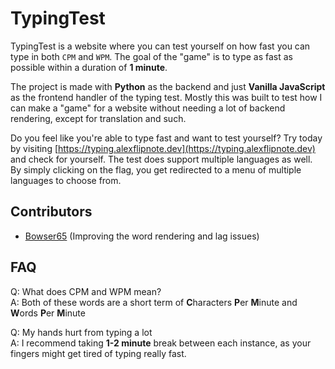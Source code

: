# TypingTest
TypingTest is a website where you can test yourself on how fast you can type in both `CPM` and `WPM`. The goal of the "game" is to type as fast as possible within a duration of **1 minute**.

The project is made with **Python** as the backend and just **Vanilla JavaScript** as the frontend handler of the typing test. Mostly this was built to test how I can make a "game" for a website without needing a lot of backend rendering, except for translation and such.

Do you feel like you're able to type fast and want to test yourself? Try today by visiting [https://typing.alexflipnote.dev](https://typing.alexflipnote.dev) and check for yourself. The test does support multiple languages as well. By simply clicking on the flag, you get redirected to a menu of multiple languages to choose from.

## Contributors
- [Bowser65](https://github.com/Bowser65) (Improving the word rendering and lag issues)

## FAQ
Q: What does CPM and WPM mean?<br>
A: Both of these words are a short term of **C**haracters **P**er **M**inute and **W**ords **P**er **M**inute

Q: My hands hurt from typing a lot<br>
A: I recommend taking **1-2 minute** break between each instance, as your fingers might get tired of typing really fast.
